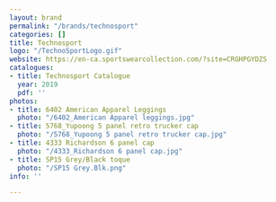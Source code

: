 ```yaml
---
layout: brand
permalink: "/brands/technosport"
categories: []
title: Technosport
logo: "/TechnoSportLogo.gif"
website: https://en-ca.sportswearcollection.com/?site=CRGHPGYDZS
catalogues:
- title: Technosport Catalogue
  year: 2019
  pdf: ''
photos:
- title: 6402 American Apparel Leggings
  photo: "/6402_American Apparel leggings.jpg"
- title: 5768_Yupoong 5 panel retro trucker cap
  photo: "/5768_Yupoong 5 panel retro trucker cap.jpg"
- title: 4333 Richardson 6 panel cap
  photo: "/4333_Richardson 6 panel cap.jpg"
- title: SP15 Grey/Black toque
  photo: "/SP15 Grey.Blk.png"
info: ''

---
```

